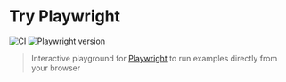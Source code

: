 # Try Playwright

![CI](https://github.com/mxschmitt/try-playwright/workflows/CI/badge.svg)
![Playwright version](https://img.shields.io/github/package-json/dependency-version/mxschmitt/try-playwright/playwright?filename=worker/package.json)

> Interactive playground for [Playwright](https://github.com/microsoft/playwright) to run examples directly from your browser
